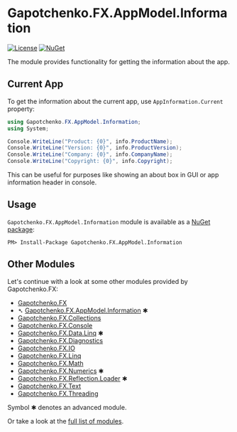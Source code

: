 ﻿# Gapotchenko.FX.AppModel.Information

<!--
<docmeta>
	<complexity>advanced</complexity>
</docmeta>
-->

[![License](https://img.shields.io/badge/license-MIT-green.svg)](../../LICENSE)
[![NuGet](https://img.shields.io/nuget/v/Gapotchenko.FX.AppModel.Information.svg)](https://www.nuget.org/packages/Gapotchenko.FX.AppModel.Information)

The module provides functionality for getting the information about the app.

## Current App

To get the information about the current app, use `AppInformation.Current` property:

```csharp
using Gapotchenko.FX.AppModel.Information;
using System;

Console.WriteLine("Product: {0}", info.ProductName);
Console.WriteLine("Version: {0}", info.ProductVersion);
Console.WriteLine("Company: {0}", info.CompanyName);
Console.WriteLine("Copyright: {0}", info.Copyright);
```

This can be useful for purposes like showing an about box in GUI or app information header in console.

## Usage

`Gapotchenko.FX.AppModel.Information` module is available as a [NuGet package](https://nuget.org/packages/Gapotchenko.FX.AppModel.Information):

```
PM> Install-Package Gapotchenko.FX.AppModel.Information
```

## Other Modules

Let's continue with a look at some other modules provided by Gapotchenko.FX:

- [Gapotchenko.FX](../Gapotchenko.FX)
- &#x27B4; [Gapotchenko.FX.AppModel.Information](../Gapotchenko.FX.AppModel.Information) ✱
- [Gapotchenko.FX.Collections](../Gapotchenko.FX.Collections)
- [Gapotchenko.FX.Console](../Gapotchenko.FX.Console)
- [Gapotchenko.FX.Data.Linq](../Data/Gapotchenko.FX.Data.Linq) ✱
- [Gapotchenko.FX.Diagnostics](../Gapotchenko.FX.Diagnostics.CommandLine)
- [Gapotchenko.FX.IO](../Gapotchenko.FX.IO)
- [Gapotchenko.FX.Linq](../Gapotchenko.FX.Linq)
- [Gapotchenko.FX.Math](../Gapotchenko.FX.Math)
- [Gapotchenko.FX.Numerics](../Gapotchenko.FX.Numerics) ✱
- [Gapotchenko.FX.Reflection.Loader](../Gapotchenko.FX.Reflection.Loader) ✱
- [Gapotchenko.FX.Text](../Gapotchenko.FX.Text)
- [Gapotchenko.FX.Threading](../Gapotchenko.FX.Threading)

Symbol ✱ denotes an advanced module.

Or take a look at the [full list of modules](..#available-modules).
